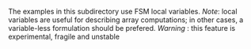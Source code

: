 The examples in this subdirectory use FSM local variables.
*Note*: local variables are useful for describing array computations; in other cases, a
variable-less formulation should be prefered.
*Warning* : this feature is experimental, fragile and unstable

